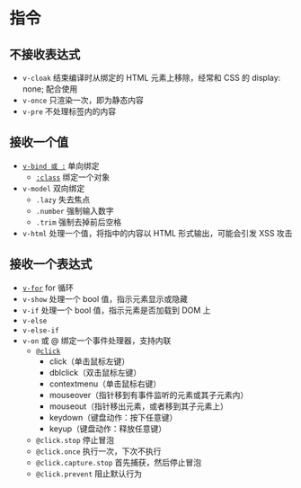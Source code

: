 # 指令

## 不接收表达式

-   `v-cloak` 结束编译时从绑定的 HTML 元素上移除，经常和 CSS 的 display: none; 配合使用
-   `v-once` 只渲染一次，即为静态内容
-   `v-pre` 不处理标签内的内容

## 接收一个值

-   [`v-bind 或 :`](https://cn.vuejs.org/guide/essentials/class-and-style.html) 单向绑定
    -   [`:class`](https://cn.vuejs.org/guide/essentials/class-and-style) 绑定一个对象
-   `v-model` 双向绑定
    -   `.lazy` 失去焦点
    -   `.number` 强制输入数字
    -   `.trim` 强制去掉前后空格
-   `v-html` 处理一个值，将指中的内容以 HTML 形式输出，可能会引发 XSS 攻击

## 接收一个表达式

-   [`v-for`](https://cn.vuejs.org/guide/essentials/list.html) for 循环
-   `v-show` 处理一个 bool 值，指示元素显示或隐藏
-   `v-if` 处理一个 bool 值，指示元素是否加载到 DOM 上
-   `v-else`
-   `v-else-if`
-   `v-on` 或 @ 绑定一个事件处理器，支持内联
    -   [`@click`](https://cn.vuejs.org/guide/essentials/event-handling.html)
        -   click（单击鼠标左键）
        -   dblclick（双击鼠标左键）
        -   contextmenu（单击鼠标右键）
        -   mouseover（指针移到有事件监听的元素或其子元素内）
        -   mouseout（指针移出元素，或者移到其子元素上）
        -   keydown（键盘动作：按下任意键）
        -   keyup（键盘动作：释放任意键）
    -   `@click.stop` 停止冒泡
    -   `@click.once` 执行一次，下次不执行
    -   `@click.capture.stop` 首先捕获，然后停止冒泡
    -   `@click.prevent` 阻止默认行为
